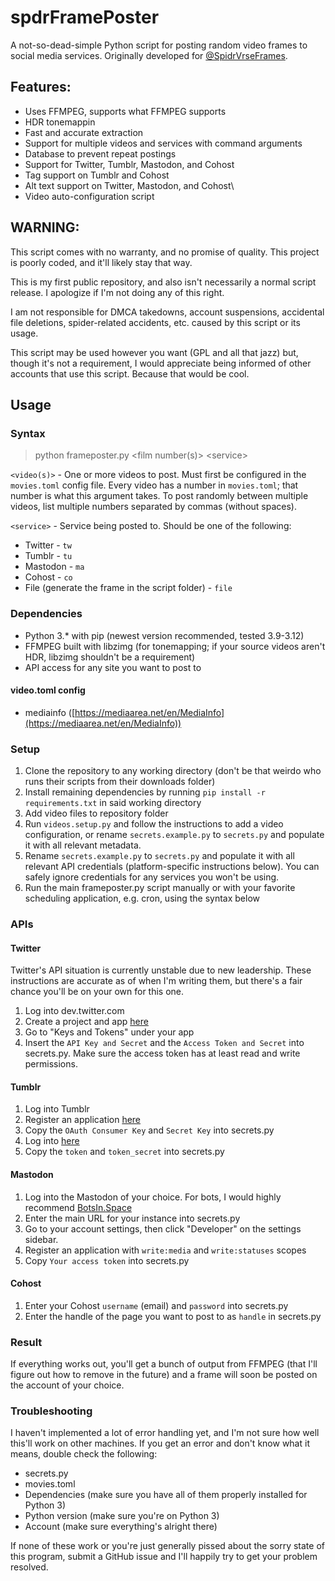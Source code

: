 # spdrFramePoster
A not-so-dead-simple Python script for posting random video frames to social media services. Originally developed for [@SpidrVrseFrames](twitter.com/spidrVrseFrames).
## Features:
 - Uses FFMPEG, supports what FFMPEG supports
 - HDR tonemappin
 - Fast and accurate extraction
 - Support for multiple videos and services with command arguments
 - Database to prevent repeat postings
 - Support for Twitter, Tumblr, Mastodon, and Cohost
 - Tag support on Tumblr and Cohost
 - Alt text support on Twitter, Mastodon, and Cohost\
 - Video auto-configuration script
## WARNING:
This script comes with no warranty, and no promise of quality. This project is poorly coded, and it'll likely stay that way.

This is my first public repository, and also isn't necessarily a normal script release. I apologize if I'm not doing any of this right.

I am not responsible for DMCA takedowns, account suspensions, accidental file deletions, spider-related accidents, etc. caused by this script or its usage.

This script may be used however you want (GPL and all that jazz) but, though it's not a requirement, I would appreciate being informed of other accounts that use this script. Because that would be cool.
## Usage
### Syntax
> python frameposter.py \<film number(s)\> \<service\>
 
`<video(s)>` - One or more videos to post. Must first be configured in the `movies.toml` config file. Every video has a number in `movies.toml`; that number is what this argument takes. To post randomly between multiple videos, list multiple numbers separated by commas (without spaces). 

`<service>` - Service being posted to. Should be one of the following:
- Twitter - `tw`
- Tumblr - `tu`
- Mastodon - `ma`
- Cohost - `co`
- File (generate the frame in the script folder) - `file`
### Dependencies
- Python 3\.* with pip (newest version recommended, tested 3.9-3.12)
- FFMPEG built with libzimg (for tonemapping; if your source videos aren't HDR, libzimg shouldn't be a requirement)
- API access for any site you want to post to
#### video.toml config
- mediainfo ([https://mediaarea.net/en/MediaInfo](https://mediaarea.net/en/MediaInfo))
### Setup
1. Clone the repository to any working directory (don't be that weirdo who runs their scripts from their downloads folder)
2. Install remaining dependencies by running `pip install -r requirements.txt` in said working directory
3. Add video files to repository folder
4. Run `videos.setup.py` and follow the instructions to add a video configuration, or rename `secrets.example.py` to `secrets.py` and populate it with all relevant metadata.
5. Rename `secrets.example.py` to `secrets.py` and populate it with all relevant API credentials (platform-specific instructions below). You can safely ignore credentials for any services you won't be using.
6. Run the main frameposter.py script manually or with your favorite scheduling application, e.g. cron, using the syntax below
### APIs
#### Twitter
Twitter's API situation is currently unstable due to new leadership. These instructions are accurate as of when I'm writing them, but there's a fair chance you'll be on your own for this one.
1. Log into dev.twitter.com
2. Create a project and app [here](https://developer.twitter.com/en/portal/projects-and-apps)
3. Go to "Keys and Tokens" under your app
4. Insert the `API Key and Secret` and the `Access Token and Secret` into secrets.py. Make sure the access token has at least read and write permissions.
#### Tumblr
1. Log into Tumblr
2. Register an application [here](https://www.tumblr.com/oauth/apps)
3. Copy the `OAuth Consumer Key` and `Secret Key` into secrets.py
4. Log into [here](https://api.tumblr.com/console/calls/user/info)
5. Copy the `token` and `token_secret` into secrets.py
#### Mastodon
1. Log into the Mastodon of your choice. For bots, I would highly recommend [BotsIn.Space](https://botsin.space)
2. Enter the main URL for your instance into secrets.py
3. Go to your account settings, then click "Developer" on the settings sidebar.
4. Register an application with `write:media` and `write:statuses` scopes
5. Copy `Your access token` into secrets.py
#### Cohost
1. Enter your Cohost `username` (email) and `password` into secrets.py
2. Enter the handle of the page you want to post to as `handle` in secrets.py
### Result
If everything works out, you'll get a bunch of output from FFMPEG (that I'll figure out how to remove in the future) and a frame will soon be posted on the account of your choice. 
### Troubleshooting
I haven't implemented a lot of error handling yet, and I'm not sure how well this'll work on other machines. If you get an error and don't know what it means, double check the following:
 - secrets.py
 - movies.toml
 - Dependencies (make sure you have all of them properly installed for Python 3)
 - Python version (make sure you're on Python 3)
 - Account (make sure everything's alright there)
 
If none of these work or you're just generally pissed about the sorry state of this program, submit a GitHub issue and I'll happily try to get your problem resolved.
